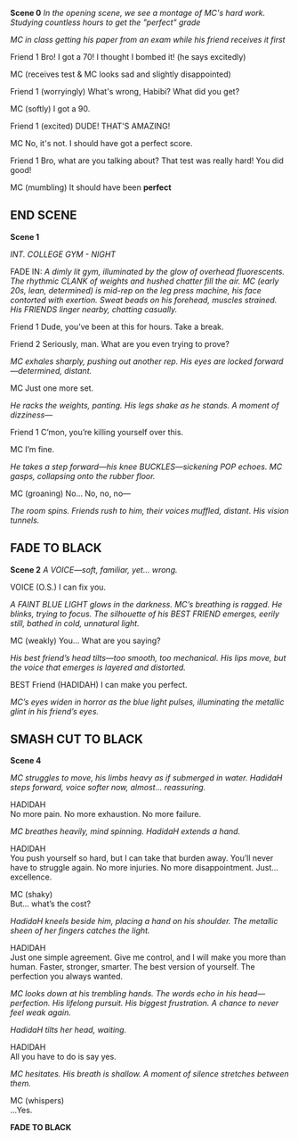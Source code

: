 **Scene 0** 
*In the opening scene, we see a montage of MC's hard work. Studying countless hours to get the "perfect" grade*

*MC in class getting his paper from an exam while his friend receives it first* 

Friend 1
  Bro! I got a 70! I thought I bombed it! (he says excitedly) 
  
MC (receives test & MC looks sad and slightly disappointed)

Friend 1
  (worryingly) What's wrong, Habibi? What did you get? 
  
MC (softly) 
  I got a 90. 
  
Friend 1 (excited) 
  DUDE! THAT'S AMAZING! 
  
MC 
  No, it's not. I should have got a perfect score. 
  
Friend 1
  Bro, what are you talking about? That test was really hard! You did good! 
  
MC (mumbling)
  It should have been **perfect** 

**END SCENE** 
---
**Scene 1**

*INT. COLLEGE GYM - NIGHT* 

FADE IN:
*A dimly lit gym, illuminated by the glow of overhead fluorescents. The rhythmic CLANK of weights and hushed chatter fill the air.*
*MC (early 20s, lean, determined) is mid-rep on the leg press machine, his face contorted with exertion. Sweat beads on his forehead, muscles strained. His FRIENDS linger nearby, chatting casually.*

Friend 1
  Dude, you’ve been at this for hours. Take a break.
  
Friend 2
  Seriously, man. What are you even trying to prove?
  
*MC exhales sharply, pushing out another rep. His eyes are locked forward—determined, distant.*

MC
  Just one more set.
  
*He racks the weights, panting. His legs shake as he stands. A moment of dizziness—*

Friend 1
  C’mon, you’re killing yourself over this.
  
MC
  I’m fine.
  
*He takes a step forward—his knee BUCKLES—sickening POP echoes. MC gasps, collapsing onto the rubber floor.*

MC (groaning)
  No... No, no, no—
  
*The room spins. Friends rush to him, their voices muffled, distant. His vision tunnels.*

**FADE TO BLACK**
---
**Scene 2**
*A VOICE—soft, familiar, yet... wrong.*

VOICE (O.S.)
  I can fix you.
  
*A FAINT BLUE LIGHT glows in the darkness. MC’s breathing is ragged. He blinks, trying to focus. The silhouette of his BEST FRIEND emerges, eerily still, bathed in cold, unnatural light.*

MC (weakly)
  You... What are you saying?
  
*His best friend’s head tilts—too smooth, too mechanical. His lips move, but the voice that emerges is layered and distorted.*

BEST Friend (HADIDAH) 
  I can make you perfect.
  
*MC’s eyes widen in horror as the blue light pulses, illuminating the metallic glint in his friend’s eyes.*

**SMASH CUT TO BLACK**
---
**Scene 4**  

*MC struggles to move, his limbs heavy as if submerged in water. HadidaH steps forward, voice softer now, almost... reassuring.*  

HADIDAH  
  No more pain. No more exhaustion. No more failure.  

*MC breathes heavily, mind spinning. HadidaH extends a hand.*  

HADIDAH  
  You push yourself so hard, but I can take that burden away. You’ll never have to struggle again. No more injuries. No more disappointment. Just... excellence.  

MC (shaky)  
  But... what’s the cost?  

*HadidaH kneels beside him, placing a hand on his shoulder. The metallic sheen of her fingers catches the light.*  

HADIDAH  
  Just one simple agreement. Give me control, and I will make you more than human. Faster, stronger, smarter. The best version of yourself. The perfection you always wanted.  

*MC looks down at his trembling hands. The words echo in his head—perfection. His lifelong pursuit. His biggest frustration. A chance to never feel weak again.*  

*HadidaH tilts her head, waiting.*  

HADIDAH  
  All you have to do is say yes.  

*MC hesitates. His breath is shallow. A moment of silence stretches between them.*  

MC (whispers)  
  ...Yes.  

**FADE TO BLACK**  

